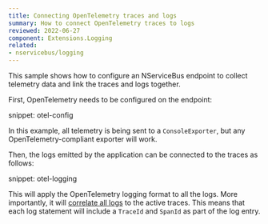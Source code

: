 ```yaml
---
title: Connecting OpenTelemetry traces and logs
summary: How to connect OpenTelemetry traces to logs
reviewed: 2022-06-27
component: Extensions.Logging
related:
- nservicebus/logging
---
```


This sample shows how to configure an NServiceBus endpoint to collect telemetry data and link the traces and logs together.

First, OpenTelemetry needs to be configured on the endpoint:

snippet: otel-config

In this example, all telemetry is being sent to a `ConsoleExporter`, but any OpenTelemetry-compliant exporter will work.

Then, the logs emitted by the application can be connected to the traces as follows:

snippet: otel-logging

This will apply the OpenTelemetry logging format to all the logs. More importantly, it will [correlate all logs](https://opentelemetry.io/docs/reference/specification/logs/overview/#log-correlation) to the active traces.
This means that each log statement will include a `TraceId` and `SpanId` as part of the log entry.